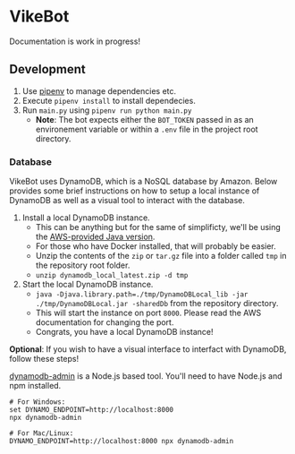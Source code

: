 # VikeBot
Documentation is work in progress!

## Development
1. Use [pipenv](https://github.com/pypa/pipenv) to manage dependencies etc.
2. Execute `pipenv install` to install dependecies.
2. Run `main.py` using `pipenv run python main.py`
    - **Note**: The bot expects either the `BOT_TOKEN` passed in as an environement variable or within a `.env` file in the project root directory. 

### Database
VikeBot uses DynamoDB, which is a NoSQL database by Amazon. Below provides some brief instructions on how to setup a local instance of DynamoDB as well as a visual tool to interact with the database.

1. Install a local DynamoDB instance.
    - This can be anything but for the same of simplificty, we'll be using the [AWS-provided Java version](https://docs.aws.amazon.com/amazondynamodb/latest/developerguide/DynamoDBLocal.DownloadingAndRunning.html).
    - For those who have Docker installed, that will probably be easier.
    - Unzip the contents of the `zip` or `tar.gz` file into a folder called `tmp` in the repository root folder.
    - `unzip dynamodb_local_latest.zip -d tmp`
2. Start the local DynamoDB instance.
    - `java -Djava.library.path=./tmp/DynamoDBLocal_lib -jar ./tmp/DynamoDBLocal.jar -sharedDb` from the repository directory.
    - This will start the instance on port `8000`. Please read the AWS documentation for changing the port.
    - Congrats, you have a local DynamoDB instance!

**Optional**: If you wish to have a visual interface to interfact with DynamoDB, follow these steps!

[dynamodb-admin](https://github.com/aaronshaf/dynamodb-admin) is a Node.js based tool. You'll need to have Node.js and npm installed.
```
# For Windows:
set DYNAMO_ENDPOINT=http://localhost:8000
npx dynamodb-admin

# For Mac/Linux:
DYNAMO_ENDPOINT=http://localhost:8000 npx dynamodb-admin
```